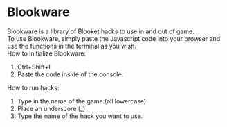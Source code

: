 # Blookware
Blookware is a library of Blooket hacks to use in and out of game.<br>
To use Blookware, simply paste the Javascript code into your browser and use the functions in the terminal as you wish.<br>
How to initialize Blookware:<br>
1. Ctrl+Shift+I<br>
2. Paste the code inside of the console.<br>

How to run hacks:<br>
1. Type in the name of the game (all lowercase)<br>
2. Place an underscore (_)<br>
3. Type the name of the hack you want to use. 
